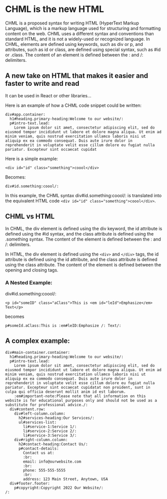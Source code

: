 # CHML is the new HTML




CHML is a proposed syntax for writing HTML (HyperText Markup Language), which is a markup language used for structuring and formatting content on the web. CHML uses a different syntax and conventions than standard HTML, and it is not a widely-used or recognized language. In CHML, elements are defined using keywords, such as div or p, and attributes, such as id or class, are defined using special syntax, such as #id or .class. The content of an element is defined between the : and /: delimiters.

## A new take on HTML that makes it easier and faster to write and read

It can be used in React or other libraries...

Here is an example of how a CHML code snippet could be written:

```
div#app.container:
  h1#heading.primary-heading:Welcome to our website/:
  p#intro-text.lead:
    Lorem ipsum dolor sit amet, consectetur adipiscing elit, sed do eiusmod tempor incididunt ut labore et dolore magna aliqua. Ut enim ad minim veniam, quis nostrud exercitation ullamco laboris nisi ut aliquip ex ea commodo consequat. Duis aute irure dolor in reprehenderit in voluptate velit esse cillum dolore eu fugiat nulla pariatur. Excepteur sint occaecat cupidat
```

Here is a simple example:

`<div id="id" class="something">coool</div>`

Becomes:

`div#id.something:coool/:`


In this example, the CHML syntax div#id.something:coool/: is translated into the equivalent HTML code `<div id="id" class="something">coool</div>`. 

## CHML vs HTML

In CHML, the div element is defined using the div keyword, the id attribute is defined using the #id syntax, and the class attribute is defined using the .something syntax. The content of the element is defined between the : and /: delimiters. 

In HTML, the div element is defined using the `<div>` and `</div>` tags, the id attribute is defined using the id attribute, and the class attribute is defined using the class attribute. The content of the element is defined between the opening and closing tags.


### A Nested Example:

div#id.something:coool/:

`<p id="someID" class="aClass">This is <em id="leId">Emphasize</em> Text</p>`

 becomes 
 
 `p#someId.aClass:This is :em#leID:Emphasize /: Text/:`
 
 

## A complex example:

```
div#main-container.container:
  h1#heading.primary-heading:Welcome to our website/:
  p#intro-text.lead:
    Lorem ipsum dolor sit amet, consectetur adipiscing elit, sed do eiusmod tempor incididunt ut labore et dolore magna aliqua. Ut enim ad minim veniam, quis nostrud exercitation ullamco laboris nisi ut aliquip ex ea commodo consequat. Duis aute irure dolor in reprehenderit in voluptate velit esse cillum dolore eu fugiat nulla pariatur. Excepteur sint occaecat cupidatat non proident, sunt in culpa qui officia deserunt mollit anim id est laborum.
    :em#important-note:Please note that all information on this website is for educational purposes only and should not be used as a substitute for professional advice./:
  div#content.row:
    div#left-column.column:
      h2#services-heading:Our Services/:
      ul#services-list:
        li#service-1:Service 1/:
        li#service-2:Service 2/:
        li#service-3:Service 3/:
    div#right-column.column:
      h2#contact-heading:Contact Us/:
      p#contact-details:
        Contact us at:
        :br:
        email: info@ourwebsite.com
        :br:
        phone: 555-555-5555
        :br:
        address: 123 Main Street, Anytown, USA
  div#footer.footer:
    p#copyright:Copyright 2022 Our Website/:
/:
```

